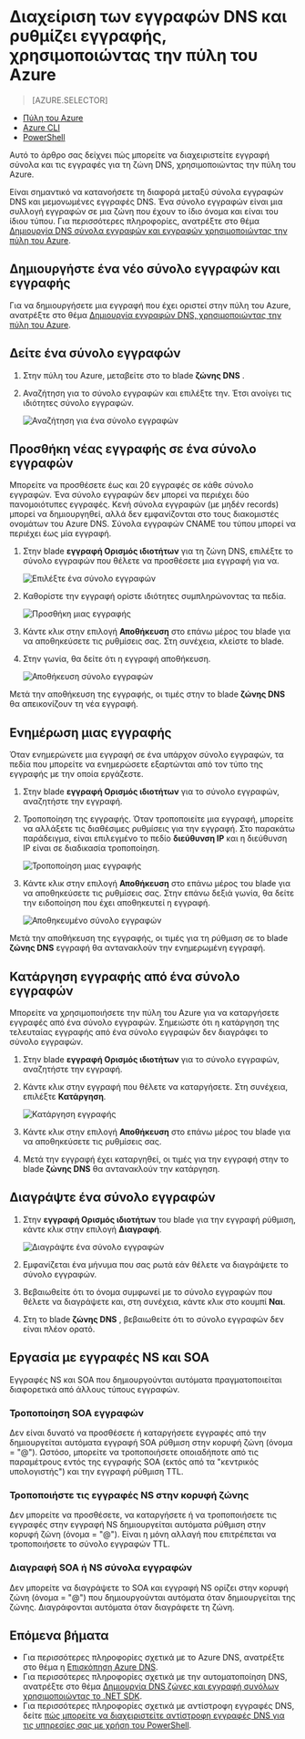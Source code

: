 <properties
   pageTitle="Διαχείριση σύνολα εγγραφών DNS και εγγραφές με την πύλη Azure | Microsoft Azure"
   description="Διαχειρίζεστε το DNS record ορίζει και εγγραφών όταν φιλοξενεί τον τομέα σας στο Azure DNS."
   services="dns"
   documentationCenter="na"
   authors="sdwheeler"
   manager="carmonm"
   editor=""
   tags="azure-resource-manager"/>

<tags
   ms.service="dns"
   ms.devlang="na"
   ms.topic="article"
   ms.tgt_pltfrm="na"
   ms.workload="infrastructure-services"
   ms.date="08/16/2016"
   ms.author="sewhee"/>

# <a name="manage-dns-records-and-record-sets-by-using-the-azure-portal"></a>Διαχείριση των εγγραφών DNS και ρυθμίζει εγγραφής, χρησιμοποιώντας την πύλη του Azure


> [AZURE.SELECTOR]
- [Πύλη του Azure](dns-operations-recordsets-portal.md)
- [Azure CLI](dns-operations-recordsets-cli.md)
- [PowerShell](dns-operations-recordsets.md)


Αυτό το άρθρο σας δείχνει πώς μπορείτε να διαχειριστείτε εγγραφή σύνολα και τις εγγραφές για τη ζώνη DNS, χρησιμοποιώντας την πύλη του Azure.

Είναι σημαντικό να κατανοήσετε τη διαφορά μεταξύ σύνολα εγγραφών DNS και μεμονωμένες εγγραφές DNS. Ένα σύνολο εγγραφών είναι μια συλλογή εγγραφών σε μια ζώνη που έχουν το ίδιο όνομα και είναι του ίδιου τύπου. Για περισσότερες πληροφορίες, ανατρέξτε στο θέμα [Δημιουργία DNS σύνολα εγγραφών και εγγραφών χρησιμοποιώντας την πύλη του Azure](dns-getstarted-create-recordset-portal.md).

## <a name="create-a-new-record-set-and-record"></a>Δημιουργήστε ένα νέο σύνολο εγγραφών και εγγραφής

Για να δημιουργήσετε μια εγγραφή που έχει οριστεί στην πύλη του Azure, ανατρέξτε στο θέμα [Δημιουργία εγγραφών DNS, χρησιμοποιώντας την πύλη του Azure](dns-getstarted-create-recordset-portal.md).


## <a name="view-a-record-set"></a>Δείτε ένα σύνολο εγγραφών

1. Στην πύλη του Azure, μεταβείτε στο το blade **ζώνης DNS** .

2. Αναζήτηση για το σύνολο εγγραφών και επιλέξτε την. Έτσι ανοίγει τις ιδιότητες σύνολο εγγραφών.

    ![Αναζήτηση για ένα σύνολο εγγραφών](./media/dns-operations-recordsets-portal/searchset500.png)


## <a name="add-a-new-record-to-a-record-set"></a>Προσθήκη νέας εγγραφής σε ένα σύνολο εγγραφών

Μπορείτε να προσθέσετε έως και 20 εγγραφές σε κάθε σύνολο εγγραφών. Ένα σύνολο εγγραφών δεν μπορεί να περιέχει δύο πανομοιότυπες εγγραφές. Κενή σύνολα εγγραφών (με μηδέν records) μπορεί να δημιουργηθεί, αλλά δεν εμφανίζονται στο τους διακομιστές ονομάτων του Azure DNS. Σύνολα εγγραφών CNAME του τύπου μπορεί να περιέχει έως μία εγγραφή.


1. Στην blade **εγγραφή Ορισμός ιδιοτήτων** για τη ζώνη DNS, επιλέξτε το σύνολο εγγραφών που θέλετε να προσθέσετε μια εγγραφή για να.

    ![Επιλέξτε ένα σύνολο εγγραφών](./media/dns-operations-recordsets-portal/selectset500.png)

2. Καθορίστε την εγγραφή ορίστε ιδιότητες συμπληρώνοντας τα πεδία.

    ![Προσθήκη μιας εγγραφής](./media/dns-operations-recordsets-portal/addrecord500.png)

2. Κάντε κλικ στην επιλογή **Αποθήκευση** στο επάνω μέρος του blade για να αποθηκεύσετε τις ρυθμίσεις σας. Στη συνέχεια, κλείστε το blade.

3. Στην γωνία, θα δείτε ότι η εγγραφή αποθήκευση.

    ![Αποθήκευση σύνολο εγγραφών](./media/dns-operations-recordsets-portal/saving150.png)

Μετά την αποθήκευση της εγγραφής, οι τιμές στην το blade **ζώνης DNS** θα απεικονίζουν τη νέα εγγραφή.


## <a name="update-a-record"></a>Ενημέρωση μιας εγγραφής

Όταν ενημερώνετε μια εγγραφή σε ένα υπάρχον σύνολο εγγραφών, τα πεδία που μπορείτε να ενημερώσετε εξαρτώνται από τον τύπο της εγγραφής με την οποία εργάζεστε.

1. Στην blade **εγγραφή Ορισμός ιδιοτήτων** για το σύνολο εγγραφών, αναζητήστε την εγγραφή.

2. Τροποποίηση της εγγραφής. Όταν τροποποιείτε μια εγγραφή, μπορείτε να αλλάξετε τις διαθέσιμες ρυθμίσεις για την εγγραφή. Στο παρακάτω παράδειγμα, είναι επιλεγμένο το πεδίο **διεύθυνση IP** και η διεύθυνση IP είναι σε διαδικασία τροποποίηση.

    ![Τροποποίηση μιας εγγραφής](./media/dns-operations-recordsets-portal/modifyrecord500.png)

3. Κάντε κλικ στην επιλογή **Αποθήκευση** στο επάνω μέρος του blade για να αποθηκεύσετε τις ρυθμίσεις σας. Στην επάνω δεξιά γωνία, θα δείτε την ειδοποίηση που έχει αποθηκευτεί η εγγραφή.

    ![Αποθηκευμένο σύνολο εγγραφών](./media/dns-operations-recordsets-portal/saved150.png)


Μετά την αποθήκευση της εγγραφής, οι τιμές για τη ρύθμιση σε το blade **ζώνης DNS** εγγραφή θα αντανακλούν την ενημερωμένη εγγραφή.


## <a name="remove-a-record-from-a-record-set"></a>Κατάργηση εγγραφής από ένα σύνολο εγγραφών

Μπορείτε να χρησιμοποιήσετε την πύλη του Azure για να καταργήσετε εγγραφές από ένα σύνολο εγγραφών. Σημειώστε ότι η κατάργηση της τελευταίας εγγραφής από ένα σύνολο εγγραφών δεν διαγράφει το σύνολο εγγραφών.

1. Στην blade **εγγραφή Ορισμός ιδιοτήτων** για το σύνολο εγγραφών, αναζητήστε την εγγραφή.

2. Κάντε κλικ στην εγγραφή που θέλετε να καταργήσετε. Στη συνέχεια, επιλέξτε **Κατάργηση**.

    ![Κατάργηση εγγραφής](./media/dns-operations-recordsets-portal/removerecord500.png)

3. Κάντε κλικ στην επιλογή **Αποθήκευση** στο επάνω μέρος του blade για να αποθηκεύσετε τις ρυθμίσεις σας.

3. Μετά την εγγραφή έχει καταργηθεί, οι τιμές για την εγγραφή στην το blade **ζώνης DNS** θα αντανακλούν την κατάργηση.


## <a name="delete"></a>Διαγράψτε ένα σύνολο εγγραφών

1. Στην **εγγραφή Ορισμός ιδιοτήτων** του blade για την εγγραφή ρύθμιση, κάντε κλικ στην επιλογή **Διαγραφή**.

    ![Διαγράψτε ένα σύνολο εγγραφών](./media/dns-operations-recordsets-portal/deleterecordset500.png)

2. Εμφανίζεται ένα μήνυμα που σας ρωτά εάν θέλετε να διαγράψετε το σύνολο εγγραφών.

3. Βεβαιωθείτε ότι το όνομα συμφωνεί με το σύνολο εγγραφών που θέλετε να διαγράψετε και, στη συνέχεια, κάντε κλικ στο κουμπί **Ναι**.

4. Στη το blade **ζώνης DNS** , βεβαιωθείτε ότι το σύνολο εγγραφών δεν είναι πλέον ορατό.


## <a name="work-with-ns-and-soa-records"></a>Εργασία με εγγραφές NS και SOA

Εγγραφές NS και SOA που δημιουργούνται αυτόματα πραγματοποιείται διαφορετικά από άλλους τύπους εγγραφών.

### <a name="modify-soa-records"></a>Τροποποίηση SOA εγγραφών

Δεν είναι δυνατό να προσθέσετε ή καταργήσετε εγγραφές από την δημιουργείται αυτόματα εγγραφή SOA ρύθμιση στην κορυφή ζώνη (όνομα = "@"). Ωστόσο, μπορείτε να τροποποιήσετε οποιαδήποτε από τις παραμέτρους εντός της εγγραφής SOA (εκτός από τα "κεντρικός υπολογιστής") και την εγγραφή ρύθμιση TTL.

### <a name="modify-ns-records-at-the-zone-apex"></a>Τροποποιήστε τις εγγραφές NS στην κορυφή ζώνης

Δεν μπορείτε να προσθέσετε, να καταργήσετε ή να τροποποιήσετε τις εγγραφές στην εγγραφή NS δημιουργείται αυτόματα ρύθμιση στην κορυφή ζώνη (όνομα = "@"). Είναι η μόνη αλλαγή που επιτρέπεται να τροποποιήσετε το σύνολο εγγραφών TTL.

### <a name="delete-soa-or-ns-record-sets"></a>Διαγραφή SOA ή NS σύνολα εγγραφών

Δεν μπορείτε να διαγράψετε το SOA και εγγραφή NS ορίζει στην κορυφή ζώνη (όνομα = "@") που δημιουργούνται αυτόματα όταν δημιουργείται της ζώνης. Διαγράφονται αυτόματα όταν διαγράφετε τη ζώνη.

## <a name="next-steps"></a>Επόμενα βήματα

-   Για περισσότερες πληροφορίες σχετικά με το Azure DNS, ανατρέξτε στο θέμα η [Επισκόπηση Azure DNS](dns-overview.md).
-   Για περισσότερες πληροφορίες σχετικά με την αυτοματοποίηση DNS, ανατρέξτε στο θέμα [Δημιουργία DNS ζώνες και εγγραφή συνόλων χρησιμοποιώντας το .NET SDK](dns-sdk.md).
-   Για περισσότερες πληροφορίες σχετικά με αντίστροφη εγγραφές DNS, δείτε [πώς μπορείτε να διαχειριστείτε αντίστροφη εγγραφές DNS για τις υπηρεσίες σας με χρήση του PowerShell](dns-reverse-dns-record-operations-ps.md).
